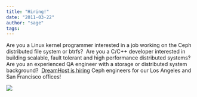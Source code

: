 ```yaml
---
title: "Hiring!"
date: "2011-03-22"
author: "sage"
tags: 
---
```


Are you a Linux kernel programmer interested in a job working on the Ceph distributed file system or btrfs?  Are you a C/C++ developer interested in building scalable, fault tolerant and high performance distributed systems?   Are you an experienced QA engineer with a storage or distributed system background?  [DreamHost is hiring](http://dreamhost.com/jobs.html) Ceph engineers for our Los Angeles and San Francisco offices!

![](http://track.hubspot.com/__ptq.gif?a=268973&k=14&bu=http://ceph.com&r=http://ceph.com/uncategorized/hiring/&bvt=rss&p=wordpress)
